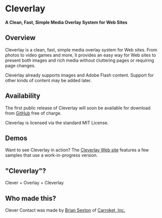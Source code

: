 # Cleverlay

**A Clean, Fast, Simple Media Overlay System for Web Sites**

## Overview

Cleverlay is a clean, fast, simple media overlay system for Web sites. From photos to video games and more, it provides an easy way for Web sites to present both images and rich media without cluttering pages or requiring page changes.

Cleverlay already supports images and Adobe Flash content. Support for other kinds of content may be added later.

## Availability

The first public release of Cleverlay will soon be available for download from [GitHub](https://github.com/carroket/cleverlay) free of charge.

Cleverlay is licensed via the standard MIT License.

## Demos

Want to see Cleverlay in action? The [Cleverlay Web site](http://cleverlay.com/) features a few samples that use a work-in-progress version.

## "Cleverlay"?

Clever + Overlay = Cleverlay

## Who made this?

Clever Contact was made by [Brian Sexton](http://briansexton.com/) of [Carroket, Inc.](http://carroket.com/)
